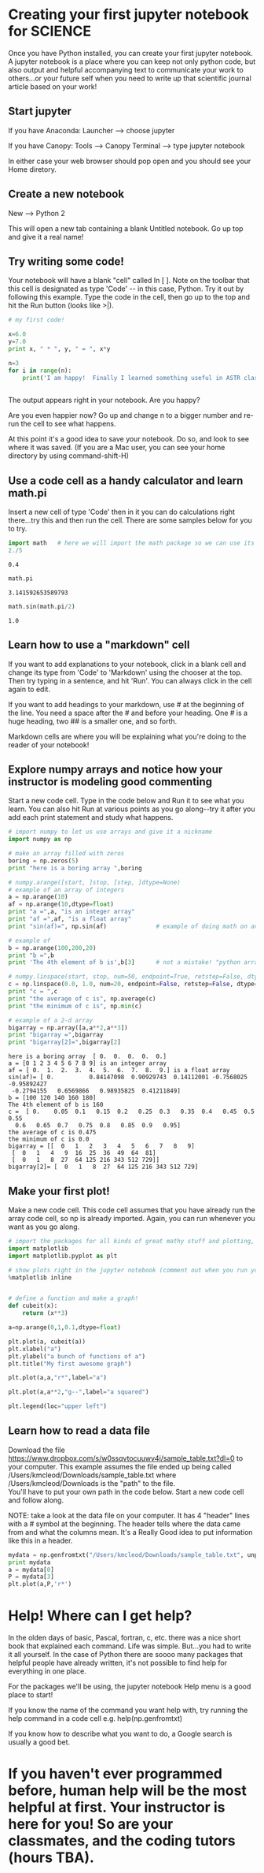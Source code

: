 
# Creating your first jupyter notebook for SCIENCE
Once you have Python installed, you can create your first jupyter notebook.  A jupyter notebook is a place where you can keep not only python code, but also output and helpful accompanying text to communicate your work to others...or your future self when you need to write up that scientific journal article based on your work!

## Start jupyter
If you have Anaconda: Launcher --> choose jupyter

If you have Canopy: Tools --> Canopy Terminal --> type    jupyter notebook

In either case your web browser should pop open and you should see your Home diretory.

## Create a new notebook 
New --> Python 2

This will open a new tab containing a blank Untitled notebook. Go up top and give it a real name!

## Try writing some code!
Your notebook will have a blank "cell" called In [ ].  Note on the toolbar that this cell is designated as type 'Code' -- in this case, Python.  Try it out by following this example.  Type the code in the cell, then go up to the top and hit the Run button (looks like >|).


```python
# my first code!

x=6.0           
y=7.0
print x, " * ", y, " = ", x*y

n=3
for i in range(n):
    print('I am happy!  Finally I learned something useful in ASTR class!')
    
```

The output appears right in your notebook.  Are you happy?  

Are you even happier now?  Go up and change n to a bigger number and re-run the cell to see what happens.

At this point it's a good idea to save your notebook.  Do so, and look to see where it was saved.  (If you are a Mac user, you can see your home directory by using command-shift-H)

## Use a code cell as a handy calculator and learn math.pi
Insert a new cell of type 'Code' then in it you can do calculations right there...try this and then run the cell.  There are some samples below for you to try.


```python
import math   # here we will import the math package so we can use its nice functions
2./5
```




    0.4




```python
math.pi
```




    3.141592653589793




```python
math.sin(math.pi/2)
```




    1.0



## Learn how to use a "markdown" cell
If you want to add explanations to your notebook, click in a blank cell and change its type from 'Code' to 'Markdown' using the chooser at the top.  Then try typing in a sentence, and hit 'Run'.  You can always click in the cell again to edit.

If you want to add headings to your markdown, use # at the beginning of the line.  You need a space after the # and before your heading. One # is a huge heading, two ## is a smaller one, and so forth.

Markdown cells are where you will be explaining what you're doing to the reader of your notebook!

## Explore numpy arrays and notice how your instructor is modeling good commenting
Start a new code cell.  Type in the code below and Run it to see what you learn.  You can also hit Run at various points as you go along--try it after you add each print statement and study what happens.


```python
# import numpy to let us use arrays and give it a nickname
import numpy as np

# make an array filled with zeros
boring = np.zeros(5)                
print "here is a boring array ",boring

# numpy.arange([start, ]stop, [step, ]dtype=None)
# example of an array of integers
a = np.arange(10)
af = np.arange(10,dtype=float)
print "a =",a, "is an integer array"
print "af =",af, "is a float array"
print "sin(af)=", np.sin(af)              # example of doing math on an array

# example of 
b = np.arange(100,200,20)
print "b =",b
print 'The 4th element of b is',b[3]      # not a mistake! "python arrays are zero-based"

# numpy.linspace(start, stop, num=50, endpoint=True, retstep=False, dtype=None)
c = np.linspace(0.0, 1.0, num=20, endpoint=False, retstep=False, dtype=float)
print "c = ",c
print "the average of c is", np.average(c)
print "the minimum of c is", np.min(c)

# example of a 2-d array
bigarray = np.array([a,a**2,a**3])
print "bigarray =",bigarray
print "bigarray[2]=",bigarray[2]

```

    here is a boring array  [ 0.  0.  0.  0.  0.]
    a = [0 1 2 3 4 5 6 7 8 9] is an integer array
    af = [ 0.  1.  2.  3.  4.  5.  6.  7.  8.  9.] is a float array
    sin(af)= [ 0.          0.84147098  0.90929743  0.14112001 -0.7568025  -0.95892427
     -0.2794155   0.6569866   0.98935825  0.41211849]
    b = [100 120 140 160 180]
    The 4th element of b is 160
    c =  [ 0.    0.05  0.1   0.15  0.2   0.25  0.3   0.35  0.4   0.45  0.5   0.55
      0.6   0.65  0.7   0.75  0.8   0.85  0.9   0.95]
    the average of c is 0.475
    the minimum of c is 0.0
    bigarray = [[  0   1   2   3   4   5   6   7   8   9]
     [  0   1   4   9  16  25  36  49  64  81]
     [  0   1   8  27  64 125 216 343 512 729]]
    bigarray[2]= [  0   1   8  27  64 125 216 343 512 729]


## Make your first plot!
Make a new code cell.  This code cell assumes that you have already run the array code cell, so np is already imported.  Again, you can run whenever you want as you go along.


```python
# import the packages for all kinds of great mathy stuff and plotting, give the plotting one a nickname
import matplotlib
import matplotlib.pyplot as plt

# show plots right in the jupyter notebook (comment out when you run your code in iPython)
%matplotlib inline


# define a function and make a graph!
def cubeit(x):
    return (x**3)

a=np.arange(0,1,0.1,dtype=float)

plt.plot(a, cubeit(a))
plt.xlabel("a")
plt.ylabel("a bunch of functions of a")
plt.title("My first awesome graph")

plt.plot(a,a,"r*",label="a")

plt.plot(a,a**2,"g--",label="a squared")

plt.legend(loc="upper left")
```

## Learn how to read a data file
Download the file https://www.dropbox.com/s/w0ssqvtocuuwv4j/sample_table.txt?dl=0 to your computer. This example assumes the file ended up being called  
    /Users/kmcleod/Downloads/sample_table.txt where /Users/kmcleod/Downloads is the "path" to the file.  
You'll have to put your own path in the code below.  Start a new code cell and follow along.

NOTE: take a look at the data file on your computer.  It has 4 "header" lines with a # symbol at the beginning.  The header tells where the data came from and what the columns mean.  It's a Really Good idea to put information like this in a header.


```python
mydata = np.genfromtxt("/Users/kmcleod/Downloads/sample_table.txt", unpack=True)
print mydata
a = mydata[0]
P = mydata[3]
plt.plot(a,P,'r*')
```

# Help!  Where can I get help?
In the olden days of basic, Pascal, fortran, c, etc. there was a nice short book that explained each command. Life was simple.  But...you had to write it all yourself.  In the case of Python there are soooo many packages that helpful people have already written, it's not possible to find help for everything in one place. 

For the packages we'll be using, the jupyter notebook Help menu is a good place to start!  

If you know the name of the command you want help with, try running the help command in a code cell e.g. 
  help(np.genfromtxt)

If you know how to describe what you want to do, a Google search is usually a good bet.  

# If you haven't ever programmed before, human help will be the most helpful at first.  Your instructor is here for you! So are your classmates, and the coding tutors (hours TBA).



